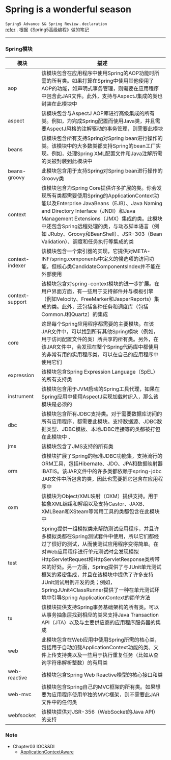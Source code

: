 # Spring is a wonderful season

`Spring5 Advance && Spring Review` . 
`declaration`    
[refer](https://github.com/Apress/pro-spring-5) . 
根据《Spring5高级编程》做的笔记
****

### Spring模块
| 模块 | 描述 |  
|---|---  
| aop | 该模块包含在应用程序中使用Spring的AOP功能时所需的所有类。如果打算在Spring中使用其他使用了AOP的功能，如声明式事务管理，则需要在应用程序中包含此JAR文件。此外，支持与AspectJ集成的类也封装在此模块中  
| aspect | 该模块包含与AspectJ AOP库进行高级集成的所有类。例如，为完成Spring配置而使用Java类，并且需要AspectJ风格的注解驱动的事务管理，则需要此模块
| beans | 该模块包含所有支持Spring对Spring bean进行操作的类。该模块中的大多数类都支持Spring的bean工厂实现。例如，处理Spring XML配置文件和Java注解所需的类被封装到此模块中
| beans-groovy | 此模块包含用于支持Spring对Spring bean进行操作的Groovy类  
| context | 该模块包含为Spring Core提供许多扩展的类。你会发现所有类都需要使用Spring的ApplicationContext功能以及Enterprise JavaBeans（EJB）、Java Naming and Directory Interface（JNDI）和Java Management Extensions（JMX）集成的类。此模块中还包含Spring远程处理的类，与动态脚本语言（例如 JRuby、Groovy和BeanShell）、JSR-303（Bean Validation）、调度和任务执行等集成的类  
| context-indexer | 该模块包含一个索引器的实现，它提供对META-INF/spring.components中定义的候选项的访问功能，但核心类CandidateComponentsIndex并不能在外部使用  
| context-support | 该模块包含对spring-context模块的进一步扩展。在用户界面方面，有一些用于支持邮件并与模板引擎（例如Velocity、FreeMarker和JasperReports）集成的类。此外，还包括各种任务和调度库（包括CommonJ和Quartz）的集成
| core | 这是每个Spring应用程序都需要的主要模块。在该JAR文件中，可以找到所有其他Spring模块（例如，用于访问配置文件的类）所共享的所有类。另外，在该JAR文件中，会发现在整个Spring代码库中都使用的非常有用的实用程序类，可以在自己的应用程序中使用它们  
| expression | 该模块包含Spring Expression Language（SpEL）的所有支持类  
| instrument | 该模块包含用于JVM启动的Spring工具代理，如果在Spring应用中使用AspectJ实现加载时织入，那么该模块是必须的  
| dbc | 该模块包含所有JDBC支持类。对于需要数据库访问的所有应用程序，都需要此模块。支持数据源、JDBC数据类型、JDBC模板、本地JDBC连接等的类都被打包在此模块中  、
| jms | 该模块包含了JMS支持的所有类  
| orm | 该模块扩展了Spring的标准JDBC功能集，支持流行的ORM工具，包括Hibernate、JDO、JPA和数据映射器iBATIS。该JAR文件中的许多类都依赖于spring-jdbc JAR文件中所包含的类，因此也需要把它包含在应用程序中  
| oxm | 该模块为Object/XML映射（OXM）提供支持。用于抽象XML编组和解组以及支持Castor、JAXB、XMLBean和XSteam等常用工具的类都包含在此模块中  
| test | Spring提供一组模拟类来帮助测试应用程序，并且许多模拟类都在Spring测试套件中使用，所以它们都经过了很好的测试，从而使测试应用程序变得简单。在对Web应用程序进行单元测试时会发现模拟HttpServletRequest和HttpServletResponse类所带来的好处。另一方面，Spring提供了与JUnit单元测试框架的紧密集成，并且在该模块中提供了许多支持JUnit测试用例开发的类；例如，SpringJUnit4ClassRunner提供了一种在单元测试环境中引导Spring ApplicationContext的简单方法
| tx | 该模块提供支持Spring事务基础架构的所有类。可以从事务抽象层找到相应的类来支持Java Transaction API（JTA）以及与主要供应商的应用程序服务器的集成  
| web | 此模块包含在Web应用中使用Spring所需的核心类，包括用于自动加载ApplicationContext功能的类、文件上传支持类以及一些用于执行重复任务（比如从查询字符串解析整数）的有用类  
| web-reactive | 该模块包含Spring Web Reactive模型的核心接口和类  
| web-mvc | 该模块包含Spring自己的MVC框架的所有类。如果想要为应用程序使用单独的MVC框架，则不需要此JAR文件中的任何类  
| webfsocket | 该模块提供对JSR-356（WebSocket的Java API）的支持  


### Note  
- Chapter03 IOC&&DI  
  - [ApplicationContextAware](./chapter03/bean-autowiring/src/main/java/com/isaac/ch3/annotated/Singer.java) 
